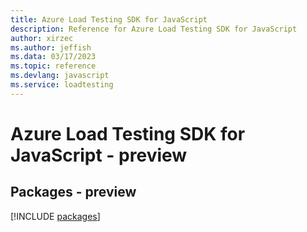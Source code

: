 ```yaml
---
title: Azure Load Testing SDK for JavaScript
description: Reference for Azure Load Testing SDK for JavaScript
author: xirzec
ms.author: jeffish
ms.data: 03/17/2023
ms.topic: reference
ms.devlang: javascript
ms.service: loadtesting
---
```

# Azure Load Testing SDK for JavaScript - preview
## Packages - preview
[!INCLUDE [packages](load-testing-index.md)]